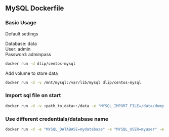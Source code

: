 ## MySQL Dockerfile

### Basic Usage

Default settings

Database: data  
User: admin  
Password: adminpass  

```sh
docker run -d dlip/centos-mysql
```

Add volume to store data

```sh
docker run -d -v /mnt/mysql:/var/lib/mysql dlip/centos-mysql
```

### Import sql file on start

```sh
docker run -d -v <path_to_data>:/data -e "MYSQL_IMPORT_FILE=/data/dump.sql" dlip/centos-mysql
```

### Use different credentials/database name

```sh
docker run -d -e "MYSQL_DATABASE=mydatabase" -e "MYSQL_USER=myuser" -e "MYSQL_PASSWORD=mypass" dlip/centos-mysql
```
